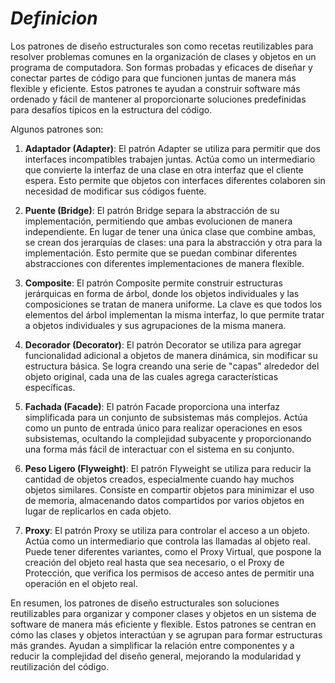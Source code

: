 # ***Definicion***

Los patrones de diseño estructurales son como recetas reutilizables para resolver problemas comunes en la organización de clases y objetos en un programa de computadora. Son formas probadas y eficaces de diseñar y conectar partes de código para que funcionen juntas de manera más flexible y eficiente. Estos patrones te ayudan a construir software más ordenado y fácil de mantener al proporcionarte soluciones predefinidas para desafíos típicos en la estructura del código.

Algunos patrones son:

1. **Adaptador (Adapter)**: El patrón Adapter se utiliza para permitir que dos interfaces incompatibles trabajen juntas. Actúa como un intermediario que convierte la interfaz de una clase en otra interfaz que el cliente espera. Esto permite que objetos con interfaces diferentes colaboren sin necesidad de modificar sus códigos fuente.

2. **Puente (Bridge)**: El patrón Bridge separa la abstracción de su implementación, permitiendo que ambas evolucionen de manera independiente. En lugar de tener una única clase que combine ambas, se crean dos jerarquías de clases: una para la abstracción y otra para la implementación. Esto permite que se puedan combinar diferentes abstracciones con diferentes implementaciones de manera flexible.

3. **Composite**: El patrón Composite permite construir estructuras jerárquicas en forma de árbol, donde los objetos individuales y las composiciones se tratan de manera uniforme. La clave es que todos los elementos del árbol implementan la misma interfaz, lo que permite tratar a objetos individuales y sus agrupaciones de la misma manera.

4. **Decorador (Decorator)**: El patrón Decorator se utiliza para agregar funcionalidad adicional a objetos de manera dinámica, sin modificar su estructura básica. Se logra creando una serie de "capas" alrededor del objeto original, cada una de las cuales agrega características específicas.

5. **Fachada (Facade)**: El patrón Facade proporciona una interfaz simplificada para un conjunto de subsistemas más complejos. Actúa como un punto de entrada único para realizar operaciones en esos subsistemas, ocultando la complejidad subyacente y proporcionando una forma más fácil de interactuar con el sistema en su conjunto.

6. **Peso Ligero (Flyweight)**: El patrón Flyweight se utiliza para reducir la cantidad de objetos creados, especialmente cuando hay muchos objetos similares. Consiste en compartir objetos para minimizar el uso de memoria, almacenando datos compartidos por varios objetos en lugar de replicarlos en cada objeto.

7. **Proxy**: El patrón Proxy se utiliza para controlar el acceso a un objeto. Actúa como un intermediario que controla las llamadas al objeto real. Puede tener diferentes variantes, como el Proxy Virtual, que pospone la creación del objeto real hasta que sea necesario, o el Proxy de Protección, que verifica los permisos de acceso antes de permitir una operación en el objeto real.

En resumen, los patrones de diseño estructurales son soluciones reutilizables para organizar y componer clases y objetos en un sistema de software de manera más eficiente y flexible. Estos patrones se centran en cómo las clases y objetos interactúan y se agrupan para formar estructuras más grandes. Ayudan a simplificar la relación entre componentes y a reducir la complejidad del diseño general, mejorando la modularidad y reutilización del código.